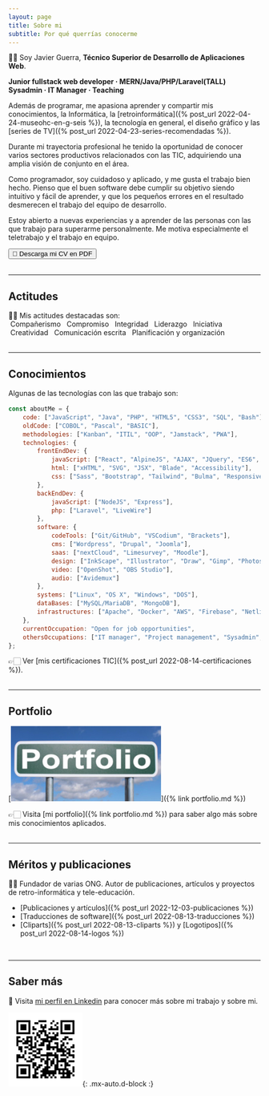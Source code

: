 ```yaml
---
layout: page
title: Sobre mi
subtitle: Por qué querrías conocerme
---
```


👋🏻 Soy Javier Guerra, **Técnico Superior de Desarrollo de Aplicaciones Web**.

**Junior fullstack web developer · MERN/Java/PHP/Laravel(TALL)  
Sysadmin · IT Manager · Teaching**

Además de programar, me apasiona aprender y compartir mis conocimientos, la Informática, la [retroinformática]({% post_url 2022-04-24-museohc-en-g-seis %}), la tecnología en general, el diseño gráfico y las [series de TV]({% post_url 2022-04-23-series-recomendadas %}).

Durante mi trayectoria profesional he tenido la oportunidad de conocer varios sectores productivos relacionados con las TIC, adquiriendo una amplia visión de conjunto en el área.

Como programador, soy cuidadoso y aplicado, y me gusta el trabajo bien hecho. Pienso que el buen software debe cumplir su objetivo siendo intuitivo y fácil de aprender, y que los pequeños errores en el resultado desmerecen el trabajo del equipo de desarrollo.

Estoy abierto a nuevas experiencias y a aprender de las personas con las que trabajo para superarme personalmente. Me motiva especialmente el teletrabajo y el trabajo en equipo.

[<button class="btn btn-info text-uppercase">🔻 Descarga mi CV en PDF</button>](/assets/doc/CV-javguerra.pdf)  
<br />
<hr />

## Actitudes

👍🏻 Mis actitudes destacadas son:  
<span class="badge bg-info text-white">&nbsp;Compañerismo&nbsp;</span> <span class="badge bg-info text-white">&nbsp;Compromiso&nbsp;</span> <span class="badge bg-info text-white">&nbsp;Integridad&nbsp;</span> <span class="badge bg-info text-white">&nbsp;Liderazgo&nbsp;</span> <span class="badge bg-info text-white">&nbsp;Iniciativa&nbsp;</span> <span class="badge bg-info text-white">&nbsp;Creatividad&nbsp;</span> <span class="badge bg-info text-white">&nbsp;Comunicación&nbsp;escrita&nbsp;</span> <span class="badge bg-info text-white">&nbsp;Planificación&nbsp;y&nbsp;organización&nbsp;</span>  
<br />
<hr />

## Conocimientos
Algunas de las tecnologías con las que trabajo son:

```javascript
const aboutMe = {
    code: ["JavaScript", "Java", "PHP", "HTML5", "CSS3", "SQL", "Bash"],
    oldCode: ["COBOL", "Pascal", "BASIC"],
    methodologies: ["Kanban", "ITIL", "OOP", "Jamstack", "PWA"],
    technologies: {
        frontEndDev: {
            javaScript: ["React", "AlpineJS", "AJAX", "JQuery", "ES6", "TS"],
            html: ["xHTML", "SVG", "JSX", "Blade", "Accessibility"],
            css: ["Sass", "Bootstrap", "Tailwind", "Bulma", "Responsive"]
        },
        backEndDev: {
            javaScript: ["NodeJS", "Express"],
            php: ["Laravel", "LiveWire"]
        },
        software: {
            codeTools: ["Git/GitHub", "VSCodium", "Brackets"],
            cms: ["Wordpress", "Drupal", "Joomla"],
            saas: ["nextCloud", "Limesurvey", "Moodle"],
            design: ["InkScape", "Illustrator", "Draw", "Gimp", "Photoshop", "Scribus"],
            video: ["OpenShot", "OBS Studio"],
            audio: ["Avidemux"]
        },
        systems: ["Linux", "OS X", "Windows", "DOS"],
        dataBases: ["MySQL/MariaDB", "MongoDB"],
        infrastructures: ["Apache", "Docker", "AWS", "Firebase", "Netlify", "Heroku", "CI/CD", "Networks"]
    },
    currentOccupation: "Open for job opportunities",
    othersOccupations: ["IT manager", "Project management", "Sysadmin", "Graphic design", "Teaching"]
};

``` 
👉🏻 Ver [mis certificaciones TIC]({% post_url 2022-08-14-certificaciones %}).  
<br />
<hr />

## Portfolio

[![Portfolio](/assets/img/portfolio.jpg)]({% link portfolio.md %})

👉🏻 Visita [mi portfolio]({% link portfolio.md %}) para saber algo más sobre mis conocimientos aplicados.  
<br />
<hr />

## Méritos y publicaciones
✌🏻 Fundador de varias ONG. Autor de publicaciones, artículos y proyectos de retro-informática y tele-educación.

* [Publicaciones y artículos]({% post_url 2022-12-03-publicaciones %})  
* [Traducciones de software]({% post_url 2022-08-13-traducciones %})  
* [Cliparts]({% post_url 2022-08-13-cliparts %}) y [Logotipos]({% post_url 2022-08-14-logos %})  
<br />
<hr />

## Saber más
🔗 Visita [mi perfil en Linkedin](https://linkedin.com/in/javguerra) para conocer más sobre mi trabajo y sobre mi.

![Código QR](assets/img/qr-code.png){: .mx-auto.d-block :}
